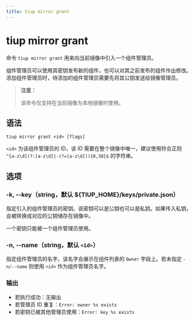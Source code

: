 ```yaml
---
title: tiup mirror grant
---
```


# tiup mirror grant

命令 `tiup mirror grant` 用来向当前镜像中引入一个组件管理员。

组件管理员可以使用其密钥发布新的组件，也可以对其之前发布的组件作出修改。添加组件管理员时，待添加的组件管理员需要先将其公钥发送给镜像管理员。

> **注意：**
>
> 该命令仅支持在当前镜像为本地镜像时使用。

## 语法

```shell
tiup mirror grant <id> [flags]
```

`<id>` 为该组件管理员的 ID，该 ID 需要在整个镜像中唯一，建议使用符合正则 `^[a-z\d](?:[a-z\d]|-(?=[a-z\d])){0,38}$` 的字符串。

## 选项

### -k, --key（string，默认 ${TIUP_HOME}/keys/private.json）

指定引入的组件管理员的密钥。该密钥可以是公钥也可以是私钥。如果传入私钥，会被转换成对应的公钥储存在镜像中。

一个密钥只能被一个组件管理员使用。

### -n, --name（string，默认 `<id>`）

指定组件管理员的名字，该名字会展示在组件列表的 `Owner` 字段上。若未指定 `-n/--name` 则使用 `<id>` 作为组件管理员名字。

### 输出

- 若执行成功：无输出
- 若管理员 ID 重复：`Error: owner %s exists`
- 若密钥已被其他管理员使用：`Error: key %s exists`
